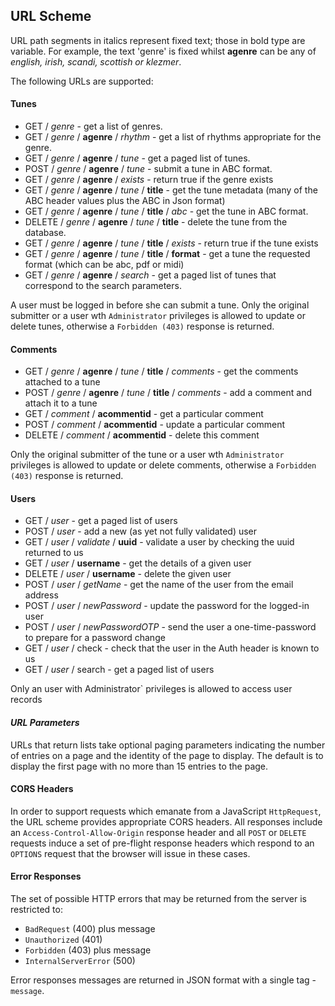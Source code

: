 ## URL Scheme


URL path segments in italics represent fixed text; those in bold type are variable.  For example, the text 'genre' is fixed whilst **agenre** can be any of _english, irish, scandi, scottish or klezmer_.

The following URLs are supported:

#### Tunes

*  GET / _genre_ - get a list of genres.
*  GET / _genre_ / **agenre** / _rhythm_ - get a list of rhythms appropriate for the genre.
*  GET / _genre_ / **agenre** / _tune_ - get a paged list of tunes.
*  POST / _genre_ / **agenre** / _tune_ - submit a tune in ABC format.
*  GET / _genre_ / **agenre** / _exists_ - return true if the genre exists
*  GET / _genre_ / **agenre** / _tune_ / **title** - get the tune metadata (many of the ABC header values plus the ABC in Json format)
*  GET / _genre_ / **agenre** / _tune_ / **title** / _abc_ - get the tune in ABC format.
*  DELETE / _genre_  / **agenre** / _tune_ / **title** - delete the tune from the database.
*  GET / _genre_ / **agenre** / _tune_ / **title** / _exists_ - return true if the tune exists
*  GET / _genre_ / **agenre** / _tune_ / **title** / **format** - get a tune the requested format (which can be abc, pdf or midi)
*  GET / _genre_ / **agenre** / _search_ - get a paged list of tunes that correspond to the search parameters.

A user must be logged in before she can submit a tune. Only the original submitter or a user wth `Administrator` privileges is allowed to update or delete tunes, otherwise a `Forbidden (403)` response is returned.

#### Comments

*  GET / _genre_ / **agenre** / _tune_ / **title** / _comments_ - get the comments attached to a tune
*  POST / _genre_ / **agenre** / _tune_ / **title** / _comments_ - add a comment and attach it to a tune
*  GET / _comment_ / **acommentid** - get a particular comment
*  POST / _comment_ / **acommentid** - update a particular comment
*  DELETE / _comment_ / **acommentid** - delete this comment

Only the original submitter of the tune or a user wth `Administrator` privileges is allowed to update or delete comments, otherwise a `Forbidden (403)` response is returned.


#### Users

*  GET / _user_  - get a paged list of users 
*  POST / _user_  - add a new (as yet not fully validated) user
*  GET / _user_  / _validate_ / **uuid** - validate a user by checking the uuid returned to us
*  GET / _user_ / **username** - get the details of a given user
*  DELETE / _user_ / **username** - delete the given user
*  POST / _user_ / _getName_ - get the name of the user from the email address
*  POST / _user_ / _newPassword_ - update the password for the logged-in user
*  POST / _user_ / _newPasswordOTP_ - send the user a one-time-password to prepare for a password change
*  GET / _user_ / check - check that the user in the Auth header is known to us
*  GET / _user_ / search - get a paged list of users 

Only an user with Administrator` privileges is allowed to access user records


#### _URL Parameters_

URLs that return lists take optional paging parameters indicating the number of entries on a page and the identity of the page to display. The default is to display the first page with no more than 15 entries to the page.

#### CORS Headers

In order to support requests which emanate from a JavaScript `HttpRequest`, the URL scheme provides appropriate CORS headers.  All responses include an `Access-Control-Allow-Origin` response header and all `POST` or `DELETE` requests induce a set of pre-flight response headers which respond to an `OPTIONS` request that the browser will issue in these cases.

#### Error Responses

The set of possible HTTP errors that may be returned from the server is restricted to:

  * `BadRequest` (400) plus message
  * `Unauthorized` (401)
  * `Forbidden` (403) plus message
  * `InternalServerError` (500)

Error responses messages are returned in JSON format with a single tag - `message`. 